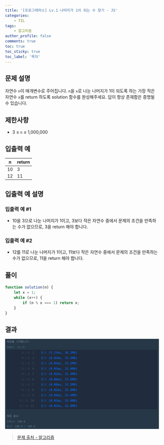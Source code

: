 ```yaml
---
title: '[프로그래머스] Lv.1 나머지가 1이 되는 수 찾기 - JS'
categories:
    - TIL
tags:
    - 알고리즘
author_profile: false
comments: true
toc: true
toc_sticky: true
toc_label: '목차'
---
```


## 문제 설명

자연수 `n`이 매개변수로 주어집니다. `n`을 `x`로 나눈 나머지가 1이 되도록 하는 가장 작은 자연수 `x`를 return 하도록 solution 함수를 완성해주세요. 답이 항상 존재함은 증명될 수 있습니다.

## 제한사항

-   3 ≤ `n` ≤ 1,000,000

## 입출력 예

| n   | return |
| --- | ------ |
| 10  | 3      |
| 12  | 11     |

## 입출력 예 설명

### 입출력 예 #1

-   10을 3으로 나눈 나머지가 1이고, 3보다 작은 자연수 중에서 문제의 조건을 만족하는 수가 없으므로, 3을 return 해야 합니다.

### 입출력 예 #2

-   12를 11로 나눈 나머지가 1이고, 11보다 작은 자연수 중에서 문제의 조건을 만족하는 수가 없으므로, 11을 return 해야 합니다.

## 풀이

```javascript
function solution(n) {
    let x = 1;
    while (x++) {
        if (n % x === 1) return x;
    }
}
```

## 결과

![result](/assets/images/2023/08/21/algorithm-01-result.png)

> [문제 출처 - 알고리즘](https://school.programmers.co.kr/learn/courses/30/lessons/87389)
